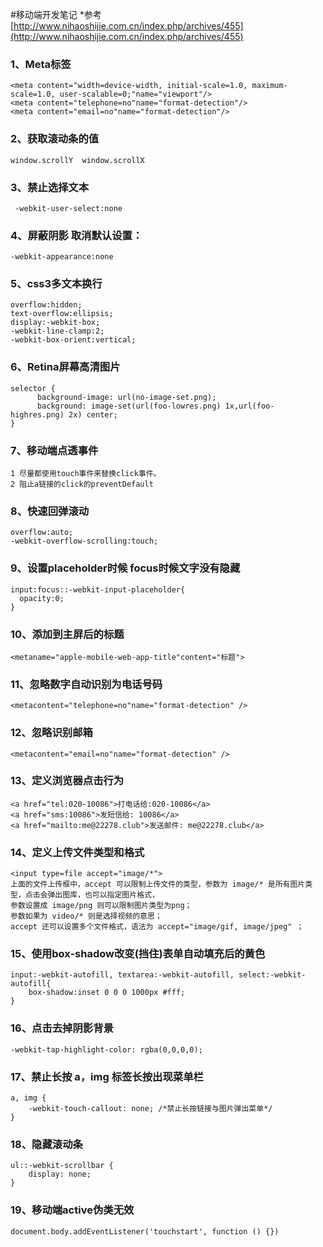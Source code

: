 #移动端开发笔记
*参考 [http://www.nihaoshijie.com.cn/index.php/archives/455](http://www.nihaoshijie.com.cn/index.php/archives/455)

### 1、Meta标签
    <meta content="width=device-width, initial-scale=1.0, maximum-scale=1.0, user-scalable=0;"name="viewport"/>
    <meta content="telephone=no"name="format-detection"/>  
    <meta content="email=no"name="format-detection"/>

### 2、获取滚动条的值
    window.scrollY  window.scrollX

### 3、禁止选择文本
     -webkit-user-select:none

### 4、屏蔽阴影 取消默认设置：
    -webkit-appearance:none

### 5、css3多文本换行
    overflow:hidden;
    text-overflow:ellipsis;
    display:-webkit-box;
    -webkit-line-clamp:2;
    -webkit-box-orient:vertical;

### 6、Retina屏幕高清图片
    selector {
          background-image: url(no-image-set.png);
          background: image-set(url(foo-lowres.png) 1x,url(foo-highres.png) 2x) center;
    }

### 7、移动端点透事件
    1 尽量都使用touch事件来替换click事件。
    2 阻止a链接的click的preventDefault

### 8、快速回弹滚动
    overflow:auto;
    -webkit-overflow-scrolling:touch; 

### 9、设置placeholder时候 focus时候文字没有隐藏
    input:focus::-webkit-input-placeholder{
      opacity:0;
    }

### 10、添加到主屏后的标题
    <metaname="apple-mobile-web-app-title"content="标题">

### 11、忽略数字自动识别为电话号码
    <metacontent="telephone=no"name="format-detection" /> 

### 12、忽略识别邮箱
    <metacontent="email=no"name="format-detection" />

### 13、定义浏览器点击行为
    <a href="tel:020-10086">打电话给:020-10086</a>
    <a href="sms:10086">发短信给: 10086</a>
    <a href="mailto:me@22278.club">发送邮件: me@22278.club</a>

### 14、定义上传文件类型和格式
    <input type=file accept="image/*">
    上面的文件上传框中，accept 可以限制上传文件的类型，参数为 image/* 是所有图片类型，点击会弹出图库，也可以指定图片格式，
    参数设置成 image/png 则可以限制图片类型为png；
    参数如果为 video/* 则是选择视频的意思；
    accept 还可以设置多个文件格式，语法为 accept="image/gif, image/jpeg" ；

### 15、使用box-shadow改变(挡住)表单自动填充后的黄色
    input:-webkit-autofill, textarea:-webkit-autofill, select:-webkit-autofill{
        box-shadow:inset 0 0 0 1000px #fff;
    }

### 16、点击去掉阴影背景
    -webkit-tap-highlight-color: rgba(0,0,0,0);
    
### 17、禁止长按 a，img 标签长按出现菜单栏
    a, img {
        -webkit-touch-callout: none; /*禁止长按链接与图片弹出菜单*/
    }
    
### 18、隐藏滚动条
    ul::-webkit-scrollbar {
        display: none;
    }

### 19、移动端active伪类无效
    document.body.addEventListener('touchstart', function () {})
    
